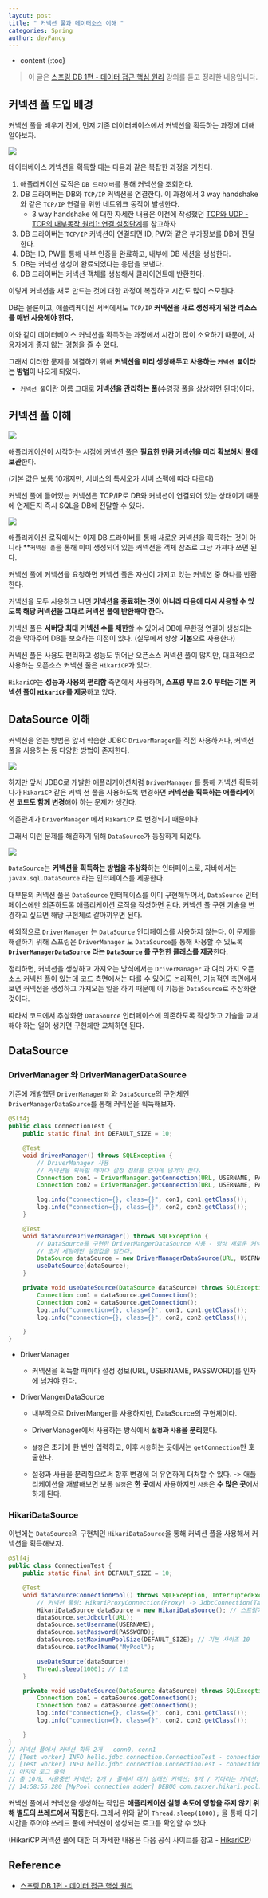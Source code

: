 ```yaml
---
layout: post
title: " 커넥션 풀과 데이터소스 이해 "
categories: Spring
author: devFancy
---
```


* content
{:toc}

> 이 글은 [스프링 DB 1편 - 데이터 접근 핵심 원리](https://www.inflearn.com/course/스프링-db-1/dashboard) 강의를 듣고 정리한 내용입니다.

## 커넥션 풀 도입 배경

커넥션 풀을 배우기 전에, 먼저 기존 데이터베이스에서 커넥션을 획득하는 과정에 대해 알아보자.

![](/assets/img/spring/Spring-DB-ConnectionPool-DataSource-1.png)

데이터베이스 커넥션을 획득할 때는 다음과 같은 복잡한 과정을 거친다.

1. 애플리케이션 로직은 `DB 드라이버`를 통해 커넥션을 조회한다.
2. DB 드라이버는 DB와 `TCP/IP` 커넥션을 연결한다. 이 과정에서 3 way handshake와 같은 `TCP/IP` 연결을 위한 네트워크 동작이 발생한다.
    * 3 way handshake 에 대한 자세한 내용은 이전에 작성했던 [TCP와 UDP - TCP의 내부동작 원리1: 연결 설정단계](https://devfancy.github.io/Network-Tcp-And-Udp/)를 참고하자
3. DB 드라이버는 `TCP/IP` 커넥션이 연결되면 ID, PW와 같은 부가정보를 DB에 전달한다.
4. DB는 ID, PW를 통해 내부 인증을 완료하고, 내부에 DB 세션을 생성한다.
5. DB는 커넥션 생성이 완료되었다는 응답을 보낸다.
6. DB 드라이버는 커넥션 객체를 생성해서 클라이언트에 반환한다.

이렇게 커넥션을 새로 만드는 것에 대한 과정이 복잡하고 시간도 많이 소모된다.

DB는 물론이고, 애플리케이션 서버에서도 `TCP/IP`  **커넥션을 새로 생성하기 위한 리소스를 매번 사용해야 한다.**

이와 같이 데이터베이스 커넥션을 획득하는 과정에서 시간이 많이 소요하기 때문에, 사용자에게 좋지 않는 경험을 줄 수 있다.

그래서 이러한 문제를 해결하기 위해 **커넥션을 미리 생성해두고 사용하는 `커넥션 풀`이라는 방법**이 나오게 되었다.

* `커넥션 풀`이란 이름 그대로 **커넥션을 관리하는 풀**(수영장 풀을 상상하면 된다)이다.

## 커넥션 풀 이해

![](/assets/img/spring/Spring-DB-ConnectionPool-DataSource-2.png)

애플리케이션이 시작하는 시점에 커넥션 풀은 **필요한 만큼 커넥션을 미리 확보해서 풀에 보관**한다.

(기본 값은 보통 10개지만, 서비스의 특서오가 서버 스펙에 따라 다르다)

커넥션 풀에 들어있는 커넥션은 TCP/IP로 DB와 커넥션이 연결되어 있는 상태이기 때문에 언제든지 즉시 SQL을 DB에 전달할 수 있다.

![](/assets/img/spring/Spring-DB-ConnectionPool-DataSource-3.png)

애플리케이션 로직에서는 이제 DB 드라이버를 통해 새로운 커넥션을 획득하는 것이 아니라 **`커넥션 풀`을 통해 이미 생성되어 있는 커넥션을 객체 참조로 그냥 가져다 쓰면 된다.

커넥션 풀에 커넥션을 요청하면 커넥션 풀은 자신이 가지고 있는 커넥션 중 하나를 반환한다.

커넥션을 모두 사용하고 나면 **커넥션을 종료하는 것이 아니라 다음에 다시 사용할 수 있도록 해당 커넥션을 그대로 커넥션 풀에 반환해야 한다.**

커넥션 풀은 **서버당 최대 커넥션 수를 제한**할 수 있어서 DB에 무한정 연결이 생성되는 것을 막아주어 DB를 보호하는 이점이 있다. (실무에서 항상 **기본**으로 사용한다)

커넥션 풀은 사용도 편리하고 성능도 뛰어난 오픈소스 커넥션 풀이 많지만, 대표적으로 사용하는 오픈소스 커넥션 풀은 `HikariCP`가 있다.

`HikariCP`는 **성능과 사용의 편리함** 측면에서 사용하며, **스프링 부트 2.0 부터는 기본 커넥션 풀이 `HikariCP`를 제공**하고 있다.

## DataSource 이해

커넥션을 얻는 방법은 앞서 학습한 JDBC `DriverManager`를 직접 사용하거나, 커넥션 풀을 사용하는 등 다양한 방법이 존재한다.

![](/assets/img/spring/Spring-DB-ConnectionPool-DataSource-4.png)

하지만 앞서 JDBC로 개발한 애플리케이션처럼 `DriverManager` 를 통해 커넥션 획득하다가 `HikariCP` 같은 커넥 션 풀을 사용하도록 변경하면 **커넥션을 획득하는 애플리케이션 코드도 함께 변경**해야 하는 문제가 생긴다.

의존관계가 `DriverManager` 에서 `HikariCP` 로 변경되기 때문이다.

그래서 이런 문제를 해결하기 위해 `DataSource`가 등장하게 되었다.

![](/assets/img/spring/Spring-DB-ConnectionPool-DataSource-5.png)

`DataSource`는 **커넥션을 획득하는 방법을 추상화**하는 인터페이스로, 자바에서는 `javax.sql.DataSource` 라는 인터페이스를 제공한다.

대부분의 커넥션 풀은 `DataSource` 인터페이스를 이미 구현해두어서, `DataSource` 인터페이스에만 의존하도록 애플리케이션 로직을 작성하면 된다.
커넥션 풀 구현 기술을 변경하고 싶으면 해당 구현체로 갈아끼우면 된다.

예외적으로 `DriverManager` 는 `DataSource` 인터페이스를 사용하지 않는다. 
이 문제를 해결하기 위해 스프링은 `DriverManager` 도 `DataSource`를 통해 사용할 수 있도록 **`DriverManagerDataSource` 라는 `DataSource` 를 구현한 클래스를 제공**한다.

정리하면, 커넥션을 생성하고 가져오는 방식에서는 `DriverManager` 과 여러 가지 오픈소스 커넥션 풀이 있는데 
코드 측면에서는 다를 수 있어도 논리적인, 기능적인 측면에서 보면 커넥션을 생성하고 가져오는 일을 하기 때문에
이 기능을 `DataSource`로 추상화한 것이다.

따라서 코드에서 추상화한 `DataSource` 인터페이스에 의존하도록 작성하고 기술을 교체해야 하는 일이 생기면 구현체만 교체하면 된다.

## DataSource

### DriverManager 와 DriverManagerDataSource

기존에 개발했던 `DriverManager와` 와 `DataSource`의 구현체인 `DriverManagerDataSource`를 통해 커넥션을 획득해보자.

```java
@Slf4j
public class ConnectionTest {
    public static final int DEFAULT_SIZE = 10;

    @Test
    void driverManager() throws SQLException {
        // DriverManager 사용
        // 커넥션을 획득할 때마다 설정 정보를 인자에 넘겨야 한다.
        Connection con1 = DriverManager.getConnection(URL, USERNAME, PASSWORD);
        Connection con2 = DriverManager.getConnection(URL, USERNAME, PASSWORD);

        log.info("connection={}, class={}", con1, con1.getClass());
        log.info("connection={}, class={}", con2, con2.getClass());
    }

    @Test
    void dataSourceDriverManager() throws SQLException {
        // DataSource를 구현한 DriverMangerDataSource 사용 - 항상 새로운 커넥션을 획득
        // 초기 세팅에만 설정값을 넘긴다.
        DataSource dataSource = new DriverManagerDataSource(URL, USERNAME, PASSWORD);// 스프링에서 제공
        useDateSource(dataSource);
    }

    private void useDateSource(DataSource dataSource) throws SQLException {
        Connection con1 = dataSource.getConnection();
        Connection con2 = dataSource.getConnection();
        log.info("connection={}, class={}", con1, con1.getClass());
        log.info("connection={}, class={}", con2, con2.getClass());

    }
}
```

* DriverManager

   * 커넥션을 획득할 때마다 설정 정보(URL, USERNAME, PASSWORD)를 인자에 넘겨야 한다.

* DriverMangerDataSource

   * 내부적으로 DriverManger를 사용하지만, DataSource의 구현체이다.

   * DriverManager에서 사용하는 방식에서 **`설정`과 `사용`을 분리**했다.

   * `설정`은 초기에 한 번만 입력하고, 이후 `사용`하는 곳에서는 `getConnection`만 호출한다.

   * 설정과 사용을 분리함으로써 향후 변경에 더 유연하게 대처할 수 있다. -> 애플리케이션을 개발해보면 보통 `설정`은 **한 곳**에서 사용하지만 `사용`은 **수 많은 곳**에서 하게 된다.

### HikariDataSource

이번에는 `DataSource`의 구현체인 `HikariDataSource`을 통해 커넥션 풀을 사용해서 커넥션을 획득해보자.

```java
@Slf4j
public class ConnectionTest {
    public static final int DEFAULT_SIZE = 10;

    @Test
    void dataSourceConnectionPool() throws SQLException, InterruptedException {
        // 커넥션 풀링: HikariProxyConnection(Proxy) -> JdbcConnection(Target)
        HikariDataSource dataSource = new HikariDataSource(); // 스프링에서 jdbc를 사용하면 자동으로 import 됨
        dataSource.setJdbcUrl(URL);
        dataSource.setUsername(USERNAME);
        dataSource.setPassword(PASSWORD);
        dataSource.setMaximumPoolSize(DEFAULT_SIZE); // 기본 사이즈 10
        dataSource.setPoolName("MyPool");

        useDateSource(dataSource);
        Thread.sleep(1000); // 1초
    }

    private void useDateSource(DataSource dataSource) throws SQLException {
        Connection con1 = dataSource.getConnection();
        Connection con2 = dataSource.getConnection();
        log.info("connection={}, class={}", con1, con1.getClass());
        log.info("connection={}, class={}", con2, con2.getClass());

    }
}
// 커넥션 풀에서 커넥션 획득 2개 - conn0, conn1
// [Test worker] INFO hello.jdbc.connection.ConnectionTest - connection=HikariProxyConnection@1489193907 wrapping conn0: url=jdbc:h2:tcp://localhost/~/test user=SA, class=class com.zaxxer.hikari.pool.HikariProxyConnection
// [Test worker] INFO hello.jdbc.connection.ConnectionTest - connection=HikariProxyConnection@1453606810 wrapping conn1: url=jdbc:h2:tcp://localhost/~/test user=SA, class=class com.zaxxer.hikari.pool.HikariProxyConnection
// 마지막 로그 출력
// 총 10개, 사용중인 커넥션: 2개 / 풀에서 대기 상태인 커넥션: 8개 / 기다리는 커넥션: 0개
// 14:58:55.280 [MyPool connection adder] DEBUG com.zaxxer.hikari.pool.HikariPool - MyPool - After adding stats (total=10, active=2, idle=8, waiting=0)
```

커넥션 풀에서 커넥션을 생성하는 작업은 **애플리케이션 실행 속도에 영향을 주지 않기 위해 별도의 쓰레드에서 작동**한다.
그래서 위와 같이 `Thread.sleep(1000);` 을 통해 대기 시간을 주어야 쓰레드 풀에 커넥션이 생성되는 로그를 확인할 수 있다.

(HikariCP 커넥션 풀에 대한 더 자세한 내용은 다음 공식 사이트를 참고 - [HikariCP](https://github.com/brettwooldridge/HikariCP))

## Reference

* [스프링 DB 1편 - 데이터 접근 핵심 원리](https://www.inflearn.com/course/스프링-db-1/dashboard)